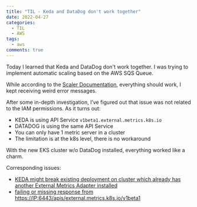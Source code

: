 ```yaml
---
title: "TIL - Keda and DataDog don't work together"
date: 2022-04-27
categories:
  - TIL
  - AWS
tags:
  - aws
comments: true
---
```


Today I learned that Keda and DataDog don't work together. I was
trying to implement automatic scaling based on the AWS SQS Queue.

While according to the [Scaler Documentation](https://keda.sh/docs/2.6/scalers/aws-sqs/),
everything should work, I kept receiving weird error messages.

After some in-depth investigation, I’ve figured out that issue was not related
to the IAM permissions. As it turns out:
* KEDA is using API Service `v1beta1.external.metrics.k8s.io`
* DATADOG is using the same API Service
* You can only have 1 metric server in a cluster
* The limitation is at the k8s level, there is no workaround

With the new EKS cluster w/o DataDog installed, everything worked like a charm.

Corresponding issues:
- [KEDA might break existing deployment on cluster which already has another External Metrics Adapter installed]( https://github.com/kedacore/keda/issues/470)
- [failing or missing response from https://IP:6443/apis/external.metrics.k8s.io/v1beta1](https://github.com/kedacore/keda/issues/1827)
